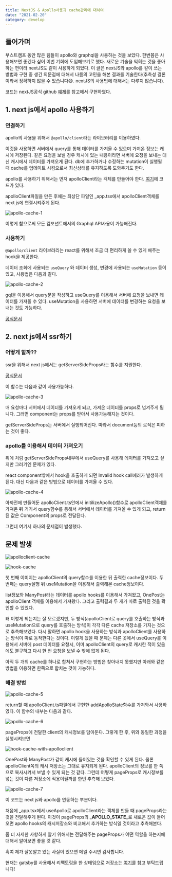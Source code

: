 ```yaml
---
title: NextJS & Apollo사용과 cache관리에 대하여
date: "2021-02-20"
category: develop
---
```


## 들어가며

부스트캠프 동안 많은 팀들이 apollo와 graphql을 사용하는 것을 보았다. 한번쯤은 사용해보면 좋겠다 싶어 이번 기회에 도입해보기로 했다. 새로운 기술을 익히는 것을 좋아하는 편이라 nextJS도 같이 사용하게 되었다. 이 글은 nextJS와 apollo를 같이 쓰는 방법과 구현 중 생긴 의문점에 대해서 나름의 고민을 해본 결과를 기술한다(추측성 결론이라서 정확하지 않을 수 있습니다😅. nextJS의 사용법에 대해서는 다루지 않습니다).

코드는 nextJS공식 github [예제](https://github.com/vercel/next.js/blob/canary/examples/with-apollo/lib/apolloClient.js)를 참고해서 구현하였다.

## 1. next js에서 apollo 사용하기

### 연결하기

apollo의 사용을 위해서 `@apollo/client`라는 라이브러리를 이용하였다.

이것을 사용하면 서버에서 query를 통해 데이터를 가져올 수 있으며 가져온 정보는 캐시에 저장된다. 같은 요청을 보낼 경우 캐시에 있는 내용이라면 서버에 요청을 보내는 대신 캐시에서 데이터를 가져오게 된다. db에 추가하거나 수정하는 mutation이 실행될 때 cache를 업데이트 시킴으로서 최신상태를 유지하도록 도와주기도 한다.

apollo를 사용하기 위해서는 먼저 apolloClient라는 객체를 만들어야 한다. [여기](https://github.com/qkrdmstlr3/devlog/blob/d1a1df6e2b74b30e2c837f254e1c946d14c62483/devlog-client/src/libs/apolloClient.ts)에 코드가 있다.

apolloClient파일을 만든 후에는 최상단 파일인 \_app.tsx에서 apolloClient객체를 next js에 연결시켜주게 된다.

![apollo-cache-1](https://raw.githubusercontent.com/qkrdmstlr3/devlog/main/posts/contents/develop/code/apollo-cache-1.png)

이렇게 함으로써 모든 컴포넌트에서의 Graphql API사용이 가능해진다.

### 사용하기

`@apollo/client` 라이브러리는 react를 위해서 조금 더 편리하게 쓸 수 있게 해주는 hook을 제공한다.

데이터 조회에 사용되는 `useQuery` 와 데이터 생성, 변경에 사용되는 `useMutation` 등이 있고, 사용법은 다음과 같다.

![apollo-cache-2](https://raw.githubusercontent.com/qkrdmstlr3/devlog/main/posts/contents/develop/code/apollo-cache-2.png)

gql을 이용해서 query문을 작성하고 useQuery를 이용해서 서버에 요청을 보내면 데이터를 가져올 수 있다. useMutation을 사용하면 서버에 데이터를 변경하는 요청을 보내는 것도 가능하다.

[공식문서](https://www.apollographql.com/docs/react/data/queries/)

## 2. next js에서 ssr하기

### 어떻게 할까??

ssr을 위해서 next js에서는 getServerSideProps라는 함수를 지원한다.

[공식문서](https://nextjs.org/docs/basic-features/data-fetching)

이 함수는 다음과 같이 사용가능하다.

![apollo-cache-3](https://raw.githubusercontent.com/qkrdmstlr3/devlog/main/posts/contents/develop/code/apollo-cache-3.png)

매 요청마다 서버에서 데이터를 가져오게 되고, 가져온 데이터를 props로 넘겨주게 됩니다. 그러면 component는 props를 받아서 사용가능해지는 것이다.

getServerSideProps는 서버에서 실행되어진다. 따라서 document등의 로직은 피하는 것이 좋다.

### apollo를 이용해서 데이터 가져오기

위에 처럼 getServerSideProps내부에서 useQuery를 사용해 데이터를 가져오고 싶지만 그러기엔 문제가 있다.

react component밖에서 hook을 호출하게 되면 Invalid hook call에러가 발생하게 된다. 대신 다음과 같은 방법으로 데이터를 가져올 수 있다.

![apollo-cache-4](https://raw.githubusercontent.com/qkrdmstlr3/devlog/main/posts/contents/develop/code/apollo-cache-4.png)

아까전에 만들어둔 apolloClient.ts안에서 initilizeApollo()함수로 apolloClient객체를 가져온 뒤 거기서 query함수를 통해서 서버에서 데이터를 가져올 수 있게 되고, return된 값은 Component의 props로 전달된다.

그런데 여기서 하나의 문제점이 발생했다.

## 문제 발생

![apolloclient-cache](https://raw.githubusercontent.com/qkrdmstlr3/devlog/main/posts/contents/develop/images/apolloclient-cache.png)

![hook-cache](https://raw.githubusercontent.com/qkrdmstlr3/devlog/main/posts/contents/develop/images/hook-cache.png)

첫 번째 이미지는 apolloClient의 query함수를 이용한 뒤 출력한 cache정보이다. 두 번째는 query실행 뒤 useMutation을 이용해서 출력해본 cache정보이다.

list정보와 ManyPost라는 데이터를 apollo hooks를 이용해서 가져왔고, OnePost는 apolloClient 객체를 이용해서 가져왔다. 그리고 출력결과 두 개가 따로 출력된 것을 확인할 수 있었다.

왜 이렇게 되는지는 잘 모르겠지만, 두 방식(apolloClient로 query를 호출하는 방식과 useMutation으로 query를 호출하는 방식)이 각각 다른 cache 저장소를 가지는 것으로 추측해보았다. 다시 말하면 apollo hook을 사용하는 방식과 apolloClient를 사용하는 방식이 따로 동작한다는 것이다. 이렇게 됬을 때 문제는 다른 곳에서 useQuery를 이용해서 서버에 post 데이터를 요청시, 이미 apolloClient의 query로 캐시한 적이 있음에도 불구하고 다시 한 번 요청을 보낼 수 밖에 없게 된다.

아직 두 개의 cache를 하나로 합쳐서 구현하는 방법은 찾아내지 못했지만 아래와 같은 방법을 이용하면 한쪽으로 합치는 것이 가능하다.

### 해결 방법

![apollo-cache-5](https://raw.githubusercontent.com/qkrdmstlr3/devlog/main/posts/contents/develop/code/apollo-cache-5.png)

return할 때 apolloClient.ts파일에서 구현한 addApolloState함수를 가져와서 사용하였다. 이 함수의 내부는 다음과 같다.

![apollo-cache-6](https://raw.githubusercontent.com/qkrdmstlr3/devlog/main/posts/contents/develop/code/apollo-cache-6.png)

pageProps에 전달한 client의 캐시정보를 담아둔다. 그렇게 한 후, 위와 동일한 과정을 실행시켜보면

![hook-cache-with-apolloclient](https://raw.githubusercontent.com/qkrdmstlr3/devlog/main/posts/contents/develop/images/hook-cache-with-apolloClient.png)

OnePost와 ManyPost가 같이 캐시에 들어있는 것을 확인할 수 있게 된다. 물론 apolloClient쪽의 캐시 저장소는 그대로 유지되게 된다. apolloClient의 정보를 한 쪽으로 복사시켜서 보낼 수 있게 되는 것 같다. 그런데 어떻게 pageProps로 캐시정보를 넣는 것이 다른 저장소에 적용이될까를 한번 추측해 보았다.

![apollo-cache-7](https://raw.githubusercontent.com/qkrdmstlr3/devlog/main/posts/contents/develop/code/apollo-cache-7.png)

이 코드는 next js와 apollo를 연동하는 부분이다.

처음에 _app.tsx에서 useApollo로 apolloClient라는 객체를 만들 때 pageProps라는 것을 전달해주게 된다. 이것이 pageProps의 _**APOLLO_STATE**\_로 새로운 값이 들어오면 apollo hooks의 캐시저장소와 비교해서 추가하는 방식일 것이라고 추측해본다.

좀 더 자세한 사항하게 알기 위해서는 전달해주는 pageProps가 어떤 역할을 하는지에 대해서 알아보면 좋을 것 같다.

혹여 제가 잘못알고 있는 사실이 있으면 메일 주시면 감사합니다.

현재는 gatsby를 사용해서 리팩토링을 한 상태임으로 저장소는 [여기](https://github.com/qkrdmstlr3/devlog/tree/d1a1df6e2b74b30e2c837f254e1c946d14c62483)를 참고 부탁드립니다!
